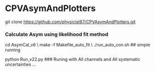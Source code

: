 # CPVAsymAndPlotters
git clone https://github.com/physicist87/CPVAsymAndPlotters.git

### Calculate Asym using likelihood fit method ###
cd AsymCal_v6 \\
make -f Makefile_auto_fit \\
./run_auto_con.sh ## simple running

python Run_v22.py ### Runing with All channels and All systematic uncertainties ...  

